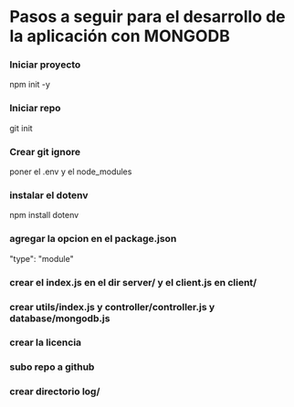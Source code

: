 # Pasos a seguir para el desarrollo de la aplicación con MONGODB
### Iniciar proyecto
npm init -y
### Iniciar repo
git init
### Crear git ignore
poner el .env y el node_modules
### instalar el dotenv
npm install dotenv
### agregar la opcion en el package.json 
"type": "module" 
### crear el index.js en el dir server/ y el client.js en client/
### crear utils/index.js y controller/controller.js y database/mongodb.js
### crear la licencia
### subo repo a github
### crear directorio log/